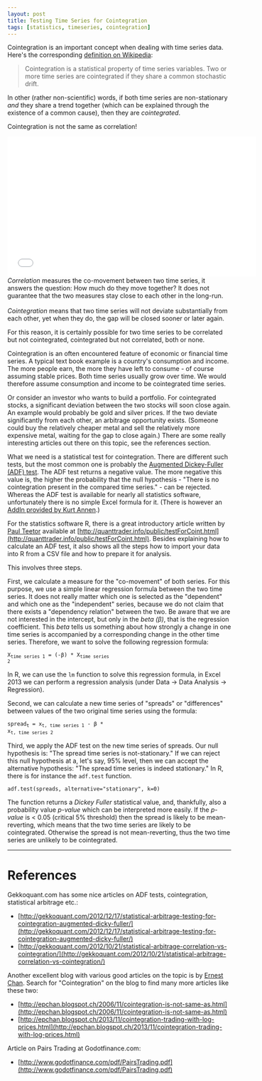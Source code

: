 ```yaml
---
layout: post
title: Testing Time Series for Cointegration
tags: [statistics, timeseries, cointegration]
---
```

Cointegration is an important concept when dealing with time series data. Here's the corresponding [definition on Wikipedia](http://en.wikipedia.org/wiki/Cointegration):

<blockquote>Cointegration is a statistical property of time series variables. Two or more time series are cointegrated if they share a common stochastic drift.</blockquote><!--more-->

In other (rather non-scientific) words, if both time series are non-stationary _and_ they share a trend together (which can be explained through the existence of a common cause), then they are _cointegrated_.

Cointegration is not the same as correlation!
<iframe width="560" height="315" src="//www.youtube.com/embed/vrryb49jbIo" frameborder="0" allowfullscreen></iframe>

<div class="message">
<em>Correlation</em> measures the co-movement between two time series, it answers the question: How much do they move together? It does not guarantee that the two measures stay close to each other in the long-run.<br/>
<br/>
<em>Cointegration</em> means that two time series will not deviate substantially from each other, yet when they do, the gap will be closed sooner or later again.</div>

For this reason, it is certainly possible for two time series to be correlated but not cointegrated, cointegrated but not correlated, both or none.

Cointegration is an often encountered feature of economic or financial time series. A typical text book example is a country's consumption and income. The more people earn, the more they have left to consume - of course assuming stable prices. Both time series usually grow over time. We would therefore assume consumption and income to be cointegrated time series.

Or consider an investor who wants to build a portfolio. For cointegrated stocks, a significant deviation between the two stocks will soon close again. An example would probably be gold and silver prices. If the two deviate significantly from each other, an arbitrage opportunity exists. (Someone could buy the relatively cheaper metal and sell the relatively more expensive metal, waiting for the gap to close again.) There are some really interesting articles out there on this topic, see the references section.

What we need is a statistical test for cointegration. There are different such tests, but the most common one is probably the [Augmented Dickey-Fuller (ADF) test](http://en.wikipedia.org/wiki/Augmented_Dickey%E2%80%93Fuller_test). The ADF test returns a negative value. The more negative this value is, the higher the probability that the null hypothesis - "There is no cointegration present in the compared time series." - can be rejected. Whereas the ADF test is available for nearly all statistics software, unfortunately there is no simple Excel formula for it. (There is however an [AddIn provided by Kurt Annen](http://www.web-reg.de/adf_addin.html).)

For the statistics software R, there is a great introductory article written by [Paul Teetor](http://quanttrader.info/public/) available at [http://quanttrader.info/public/testForCoint.html](http://quanttrader.info/public/testForCoint.html). Besides explaining how to calculate an ADF test, it also shows all the steps how to import your data into R from a CSV file and how to prepare it for analysis.

This involves three steps.

First, we calculate a measure for the "co-movement" of both series. For this purpose, we use a simple linear regression formula between the two time series. It does not really matter which one is selected as the "dependent" and which one as the "independent" series, because we do not claim that there exists a "dependency relation" between the two. Be aware that we are not interested in the intercept, but only in the _beta (&beta;)_, that is the regression coefficient. This _beta_ tells us something about how strongly a change in one time series is accompanied by a corresponding change in the other time series. Therefore, we want to solve the following regression formula:

<code>X<sub>time series 1</sub> = (-&beta;) * X<sub>time series 2</sub></code>

In R, we can use the <code>lm</code> function to solve this regression formula, in Excel 2013 we can perform a regression analysis (under Data -> Data Analysis -> Regression).

Second, we can calculate a new time series of "spreads" or "differences" between values of the two original time series using the formula:

<code>spread<sub>t</sub> = x<sub>t, time series 1</sub> - &beta; * x<sub>t, time series 2</sub></code>

Third, we apply the ADF test on the new time series of spreads. Our null hypothesis is: "The spread time series is not-stationary." If we can reject this null hypothesis at a, let's say, 95% level, then we can accept the alternative hypothesis: "The spread time series is indeed stationary." In R, there is for instance the <code>adf.test</code> function.

<code>adf.test(spreads, alternative="stationary", k=0)</code>

The function returns a _Dickey Fuller_ statistical value, and, thankfully, also a probability value _p-value_ which can be interpreted more easily. If the _p-value_ is < 0.05 (critical 5% threshold) then the spread is likely to be mean-reverting, which means that the two time series are likely to be cointegrated. Otherwise the spread is not mean-reverting, thus the two time series are unlikely to be cointegrated.

----

# References

Gekkoquant.com has some nice articles on ADF tests, cointegration, statistical arbitrage etc.:

* [http://gekkoquant.com/2012/12/17/statistical-arbitrage-testing-for-cointegration-augmented-dicky-fuller/](http://gekkoquant.com/2012/12/17/statistical-arbitrage-testing-for-cointegration-augmented-dicky-fuller/)
* [http://gekkoquant.com/2012/10/21/statistical-arbitrage-correlation-vs-cointegration/](http://gekkoquant.com/2012/10/21/statistical-arbitrage-correlation-vs-cointegration/)

Another excellent blog with various good articles on the topic is by [Ernest Chan](http://epchan.blogspot.ch). Search for "Cointegration" on the blog to find many more articles like these two:

* [http://epchan.blogspot.ch/2006/11/cointegration-is-not-same-as.html](http://epchan.blogspot.ch/2006/11/cointegration-is-not-same-as.html)
* [http://epchan.blogspot.ch/2013/11/cointegration-trading-with-log-prices.html](http://epchan.blogspot.ch/2013/11/cointegration-trading-with-log-prices.html)

Article on Pairs Trading at Godotfinance.com:

* [http://www.godotfinance.com/pdf/PairsTrading.pdf](http://www.godotfinance.com/pdf/PairsTrading.pdf)


